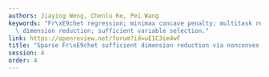 ```yaml
---
authors: Jiaying Weng, Chenlu Ke, Pei Wang
keywords: "Fr\xE9chet regression; minimax concave penalty; multitask regression; sufficient\
  \ dimension reduction; sufficient variable selection."
link: https://openreview.net/forum?id=uE1C3im4wF
title: "Sparse Fr\xE9chet sufficient dimension reduction via nonconvex optimization"
session: 4
order: 4
---
```

